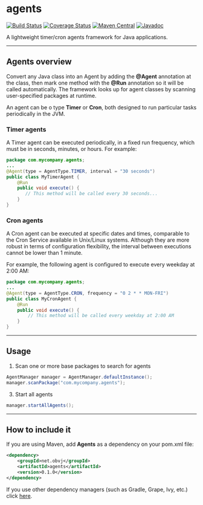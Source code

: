 # agents

[![Build Status](https://travis-ci.org/oswaldobapvicjr/agents.svg?branch=main)](https://travis-ci.org/oswaldobapvicjr/agents)
[![Coverage Status](https://coveralls.io/repos/github/oswaldobapvicjr/agents/badge.svg?branch=main)](https://coveralls.io/github/oswaldobapvicjr/agents?branch=main)
[![Maven Central](https://maven-badges.herokuapp.com/maven-central/net.obvj/agents/badge.svg)](https://maven-badges.herokuapp.com/maven-central/net.obvj/agents)
[![Javadoc](https://javadoc.io/badge2/net.obvj/agents/javadoc.svg)](https://javadoc.io/doc/net.obvj/agents)

A lightweight timer/cron agents framework for Java applications.

---

## Agents overview

Convert any Java class into an Agent by adding the **@Agent** annotation at the class, then mark one method with the **@Run** annotation so it will be called automatically. The framework looks up for agent classes by scanning user-specified packages at runtime.

An agent can be o type **Timer** or **Cron**, both designed to run particular tasks periodically in the JVM.

### Timer agents

A Timer agent can be executed periodically, in a fixed run frequency, which must be in seconds, minutes, or hours. For example:

```java
package com.mycompany.agents;
...
@Agent(type = AgentType.TIMER, interval = "30 seconds")
public class MyTimerAgent {
    @Run
    public void execute() {
       // This method will be called every 30 seconds...
    }
}
```

### Cron agents

A Cron agent can be executed at specific dates and times, comparable to the Cron Service available in Unix/Linux systems. Although they are more robust in terms of configuration flexibility, the interval between executions cannot be lower than 1 minute.

For example, the following agent is configured to execute every weekday at 2:00 AM:

```java
package com.mycompany.agents;
...
@Agent(type = AgentType.CRON, frequency = "0 2 * * MON-FRI")
public class MyCronAgent {
    @Run
    public void execute() {
        // This method will be called every weekday at 2:00 AM
    }
}
```

---

## Usage

1. Scan one or more base packages to search for agents

```java
AgentManager manager = AgentManager.defaultInstance();
manager.scanPackage("com.mycompany.agents");
```

3. Start all agents

```java
manager.startAllAgents();
```

---

## How to include it

If you are using Maven, add **Agents** as a dependency on your pom.xml file:

```xml
<dependency>
    <groupId>net.obvj</groupId>
    <artifactId>agents</artifactId>
    <version>0.1.0</version>
</dependency>
```

If you use other dependency managers (such as Gradle, Grape, Ivy, etc.) click [here](https://maven-badges.herokuapp.com/maven-central/net.obvj/agents).

